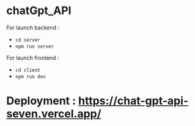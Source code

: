 # chatGpt_API

For launch backend :
- ````cd server````
- ````npm run server````

For launch frontend :
- ````cd client````
- ````npm run dev````

# Deployment : https://chat-gpt-api-seven.vercel.app/
